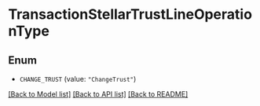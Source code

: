 # TransactionStellarTrustLineOperationType

## Enum


* `CHANGE_TRUST` (value: `"ChangeTrust"`)


[[Back to Model list]](../README.md#documentation-for-models) [[Back to API list]](../README.md#documentation-for-api-endpoints) [[Back to README]](../README.md)


